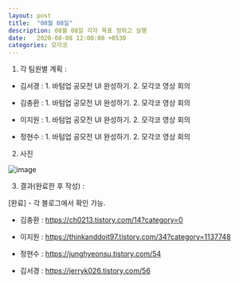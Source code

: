 ```yaml
---
layout: post
title:  "08월 08일"
description: 08월 08일 각자 목표 정하고 실행
date:   2020-08-08 12:00:00 +0530
categories: 모각코
---
```


1) 각 팀원별 계획 :

- 김서경 : 1. 바텀업 공모전 UI 완성하기. 2. 모각코 영상 회의  

- 김충환 : 1. 바텀업 공모전 UI 완성하기. 2. 모각코 영상 회의  

- 이지원 : 1. 바텀업 공모전 UI 완성하기. 2. 모각코 영상 회의 

- 정현수 : 1. 바텀업 공모전 UI 완성하기. 2. 모각코 영상 회의


2) 사진

![image](https://user-images.githubusercontent.com/49121847/89730704-2896e900-da7c-11ea-844f-2bb402456bf5.png)



3) 결과(완료한 후 작성) : 

\[완료\] - 각 블로그에서 확인 가능.

- 김충환 : https://ch0213.tistory.com/14?category=0

- 이지원 : https://thinkanddoit97.tistory.com/34?category=1137748

- 정현수 : https://junghyeonsu.tistory.com/54

- 김서경 : https://jerryk026.tistory.com/56
